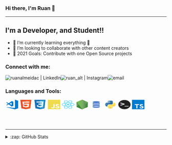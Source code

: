 ### Hi there, I'm Ruan 👋
---
## I'm a Developer, and Student!!

- 🌱 I’m currently learning everything 🤣
- 👯 I’m looking to collaborate with other content creators
- 🥅 2021 Goals: Contribute with one Open Source projects

<!-- ### Spotify Playing 🎧

[<img src="https://now-playing-codestackr.vercel.app/api/spotify-playing" alt="Ruan Spotify Playing" width="450" />](https://open.spotify.com/user/mastercrazzy?si=462d885b4cf147e0) -->

### Connect with me:

[<img align="left" alt="ruanalmeidac | LinkedIn" src="https://img.shields.io/badge/-LinkedIn-%230077B5?style=for-the-badge&logo=linkedin&logoColor=white" />][linkedin]
[<img align="left" alt="ruan_alt | Instagram" src="https://img.shields.io/badge/-Instagram-%23E4405F?style=for-the-badge&logo=instagram&logoColor=white" />][instagram]
[<img align="left" alt="email" src="https://img.shields.io/badge/-Gmail-%23333?style=for-the-badge&logo=gmail&logoColor=white" />][e-mail]
<br />

### Languages and Tools:

[<img align="center" alt="Visual Studio Code" height="30" width="40" src="https://raw.githubusercontent.com/github/explore/80688e429a7d4ef2fca1e82350fe8e3517d3494d/topics/visual-studio-code/visual-studio-code.png" />][visualStudioCode]
[<img align="center" alt="HTML5" height="30" width="40" src="https://raw.githubusercontent.com/devicons/devicon/master/icons/html5/html5-original.svg" />][html5]
[<img align="center" alt="CSS3" height="30" width="40" src="https://raw.githubusercontent.com/devicons/devicon/master/icons/css3/css3-original.svg" />][css]
[<img align="center" alt="JavaScript" height="30" width="40" src="https://raw.githubusercontent.com/devicons/devicon/master/icons/javascript/javascript-plain.svg" />][javaScript]
[<img align="center" alt="React" height="30" width="40" src="https://raw.githubusercontent.com/devicons/devicon/master/icons/react/react-original.svg" />][react]
[<img align="center" alt="Node.js" height="30" width="40" src="https://raw.githubusercontent.com/github/explore/80688e429a7d4ef2fca1e82350fe8e3517d3494d/topics/nodejs/nodejs.png" />][nodejs]
[<img align="center" alt="SQL" height="30" width="40" src="https://raw.githubusercontent.com/github/explore/80688e429a7d4ef2fca1e82350fe8e3517d3494d/topics/sql/sql.png" />][sql]
[<img align="center" alt="Python" height="30" width="40" src="https://raw.githubusercontent.com/devicons/devicon/master/icons/python/python-original.svg" />][python]
[<img align="center" alt="Terminal" height="30" width="40" src="https://raw.githubusercontent.com/github/explore/80688e429a7d4ef2fca1e82350fe8e3517d3494d/topics/terminal/terminal.png" />][terminal]
[<img align="center" alt="Typescript" height="30" width="40" src="https://raw.githubusercontent.com/devicons/devicon/master/icons/typescript/typescript-plain.svg" />][typescript]


<br />
<br />

---


<details>
  <summary>:zap: GitHub Stats</summary>
<br>
  <img align="left" height="180em" alt="ruan-almeida-c's GitHub Stats" src="https://github-readme-stats.vercel.app/api?username=ruan-almeida-c&theme=dark&show_icons=true" />
 <img height="180em" src="https://github-readme-stats.vercel.app/api/top-langs/?username=rafaballerini&layout=compact&langs_count=7&theme=dracula"/>

</details>

[instagram]: https://www.instagram.com/ruan_alt/?hl=pt-br
[linkedin]: https://www.linkedin.com/in/ruanalmeidac/
[visualStudioCode]: https://code.visualstudio.com/
[html5]: https://pt.wikipedia.org/wiki/HTML5
[css]: https://pt.wikipedia.org/wiki/Cascading_Style_Sheets
[javaScript]: https://pt.wikipedia.org/wiki/JavaScript
[react]: https://pt-br.reactjs.org/
[nodejs]: https://nodejs.org/en/
[sql]: https://pt.wikipedia.org/wiki/SQL
[python]: https://pt.wikipedia.org/wiki/python
[terminal]: https://pt.wikipedia.org/wiki/Bash
[typescript]: https://pt.wikipedia.org/wiki/typescript
[e-mail]: mailto:ruan.almeida.c@gmail.com